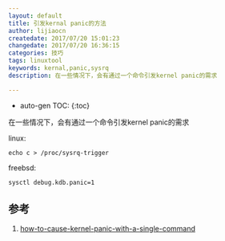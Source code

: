 ```yaml
---
layout: default
title: 引发kernal panic的方法
author: lijiaocn
createdate: 2017/07/20 15:01:23
changedate: 2017/07/20 16:36:15
categories: 技巧
tags: linuxtool
keywords: kernal,panic,sysrq
description: 在一些情况下，会有通过一个命令引发kernel panic的需求

---
```


* auto-gen TOC:
{:toc}

在一些情况下，会有通过一个命令引发kernel panic的需求

linux:

	echo c > /proc/sysrq-trigger

freebsd:

	sysctl debug.kdb.panic=1

## 参考

1. [how-to-cause-kernel-panic-with-a-single-command][1]

[1]: https://unix.stackexchange.com/questions/66197/how-to-cause-kernel-panic-with-a-single-command "how-to-cause-kernel-panic-with-a-single-command" 

